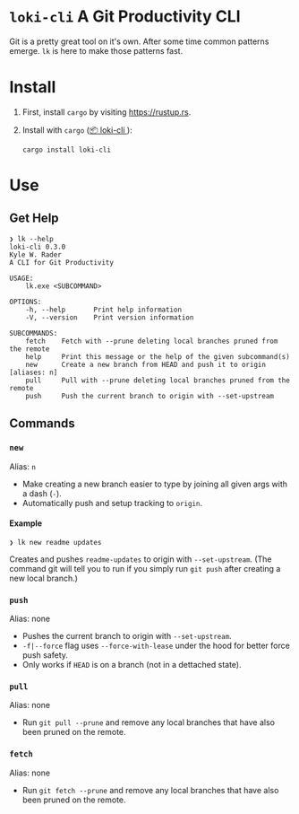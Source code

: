 # `loki-cli` A Git Productivity CLI

Git is a pretty great tool on it's own. After some time common patterns emerge. `lk` is here to make those patterns fast.

# Install

1. First, install `cargo` by visiting https://rustup.rs.
2. Install with `cargo` ([📦 loki-cli ](https://crates.io/crates/loki-cli)):

    ```shell
    cargo install loki-cli
    ```

# Use
## Get Help
```shell
❯ lk --help
loki-cli 0.3.0
Kyle W. Rader
A CLI for Git Productivity

USAGE:
    lk.exe <SUBCOMMAND>

OPTIONS:
    -h, --help       Print help information
    -V, --version    Print version information

SUBCOMMANDS:
    fetch    Fetch with --prune deleting local branches pruned from the remote
    help     Print this message or the help of the given subcommand(s)
    new      Create a new branch from HEAD and push it to origin [aliases: n]
    pull     Pull with --prune deleting local branches pruned from the remote
    push     Push the current branch to origin with --set-upstream
```

## Commands

### `new`
Alias: `n`
* Make creating a new branch easier to type by joining all given args with a dash (`-`).
* Automatically push and setup tracking to `origin`.

#### Example
```
❯ lk new readme updates
```
Creates and pushes `readme-updates` to origin with `--set-upstream`. (The command git will tell you to run if you simply run `git push` after creating a new local branch.)

### `push`
Alias: none
* Pushes the current branch to origin with `--set-upstream`.
* `-f|--force` flag uses `--force-with-lease` under the hood for better force push safety.
* Only works if `HEAD` is on a branch (not in a dettached state).

### `pull`
Alias: none
* Run `git pull --prune` and remove any local branches that have also been pruned on the remote.

### `fetch`
Alias: none
* Run `git fetch --prune` and remove any local branches that have also been pruned on the remote.
